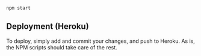 ```
npm start
```
## Deployment (Heroku)

To deploy, simply add and commit your changes, and push to Heroku. As is, the NPM scripts should take care of the rest.
